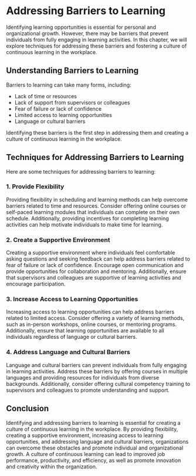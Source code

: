 # Addressing Barriers to Learning

Identifying learning opportunities is essential for personal and organizational growth. However, there may be barriers that prevent individuals from fully engaging in learning activities. In this chapter, we will explore techniques for addressing these barriers and fostering a culture of continuous learning in the workplace.

## Understanding Barriers to Learning

Barriers to learning can take many forms, including:

- Lack of time or resources
- Lack of support from supervisors or colleagues
- Fear of failure or lack of confidence
- Limited access to learning opportunities
- Language or cultural barriers

Identifying these barriers is the first step in addressing them and creating a culture of continuous learning in the workplace.

## Techniques for Addressing Barriers to Learning

Here are some techniques for addressing barriers to learning:

### 1\. Provide Flexibility

Providing flexibility in scheduling and learning methods can help overcome barriers related to time and resources. Consider offering online courses or self-paced learning modules that individuals can complete on their own schedule. Additionally, providing incentives for completing learning activities can help motivate individuals to make time for learning.

### 2\. Create a Supportive Environment

Creating a supportive environment where individuals feel comfortable asking questions and seeking feedback can help address barriers related to fear of failure or lack of confidence. Encourage open communication and provide opportunities for collaboration and mentoring. Additionally, ensure that supervisors and colleagues are supportive of learning activities and encourage participation.

### 3\. Increase Access to Learning Opportunities

Increasing access to learning opportunities can help address barriers related to limited access. Consider offering a variety of learning methods, such as in-person workshops, online courses, or mentoring programs. Additionally, ensure that learning opportunities are available to all individuals regardless of language or cultural barriers.

### 4\. Address Language and Cultural Barriers

Language and cultural barriers can prevent individuals from fully engaging in learning activities. Address these barriers by offering courses in multiple languages and providing resources for individuals from diverse backgrounds. Additionally, consider offering cultural competency training to supervisors and colleagues to promote understanding and support.

## Conclusion

Identifying and addressing barriers to learning is essential for creating a culture of continuous learning in the workplace. By providing flexibility, creating a supportive environment, increasing access to learning opportunities, and addressing language and cultural barriers, organizations can overcome these obstacles and promote individual and organizational growth. A culture of continuous learning can lead to improved job performance, productivity, and efficiency, as well as promote innovation and creativity within the organization.
